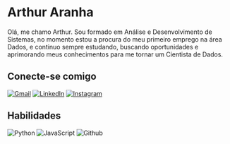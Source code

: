 #  Arthur Aranha

Olá, me chamo Arthur. 
Sou formado em Análise e Desenvolvimento de Sistemas, no momento estou a procura do meu primeiro emprego na área Dados, e continuo sempre estudando, buscando oportunidades e aprimorando meus conhecimentos para me tornar um Cientista de Dados.

## Conecte-se comigo

[![Gmail](https://img.shields.io/badge/Gmail-333333?style=for-the-badge&logo=gmail&logoColor=red)](mailto:devarthurspider@gmail.com)
[![LinkedIn](https://img.shields.io/badge/LinkedIn-0077B5?style=for-the-badge&logo=linkedin&logoColor=white)](https://www.linkedin.com/in/arthur-henrique-da-silva-aranha-1318ba234/)
[![Instagram](https://img.shields.io/badge/-Instagram-000?style=for-the-badge&logo=instagram&logoColor=FF00F6&color:FFF)](https://www.instagram.com/arthur.spider/)



## Habilidades
![Python](https://img.shields.io/badge/python-3670A0?style=for-the-badge&logo=python&logoColor=ffdd54) ![JavaScript](https://img.shields.io/badge/JavaScript-000?style=for-the-badge&logo=javascript)  ![Github](https://img.shields.io/badge/GitHub-100000?style=for-the-badge&logo=github&logoColor=white)
 


